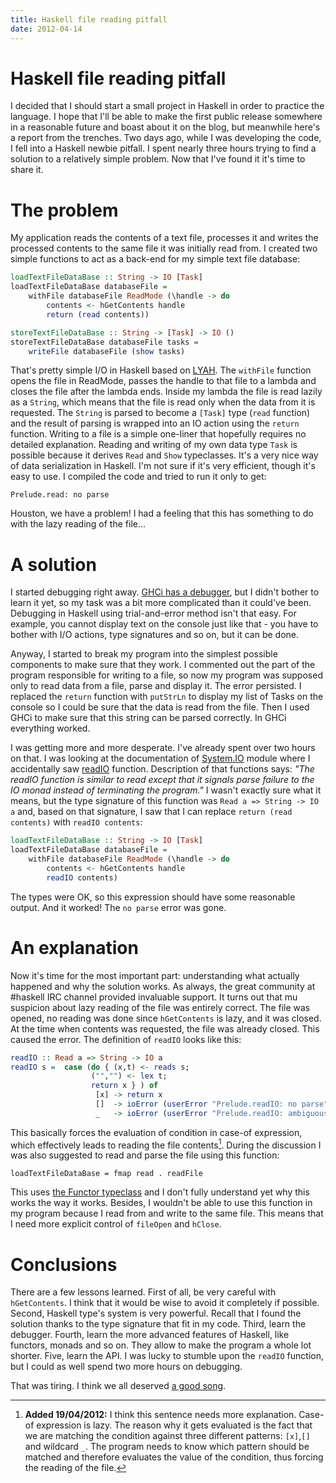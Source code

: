 ```yaml
---
title: Haskell file reading pitfall
date: 2012-04-14
---
```


Haskell file reading pitfall
============================

I decided that I should start a small project in Haskell in order to practice
the language. I hope that I'll be able to make the first public release
somewhere in a reasonable future and boast about it on the blog, but meanwhile
here's a report from the trenches. Two days ago, while I was developing the
code, I fell into a Haskell newbie pitfall. I spent nearly three hours trying to
find a solution to a relatively simple problem. Now that I've found it it's time
to share it.

The problem
===========

My application reads the contents of a text file, processes it and writes the
processed contents to the same file it was initially read from. I created two
simple functions to act as a back-end for my simple text file database:

```haskell
loadTextFileDataBase :: String -> IO [Task]
loadTextFileDataBase databaseFile =
    withFile databaseFile ReadMode (\handle -> do
        contents <- hGetContents handle
        return (read contents))

storeTextFileDataBase :: String -> [Task] -> IO ()
storeTextFileDataBase databaseFile tasks =
    writeFile databaseFile (show tasks)
```

That's pretty simple I/O in Haskell based on
[LYAH](http://learnyouahaskell.com/input-and-output#files-and-streams).  The
`withFile` function opens the file in ReadMode, passes the handle to that file
to a lambda and closes the file after the lambda ends. Inside my lambda the file
is read lazily as a `String`, which means that the file is read only when the
data from it is requested. The `String` is parsed to become a `[Task]` type
(`read` function) and the result of parsing is wrapped into an IO action using
the `return` function. Writing to a file is a simple one-liner that hopefully
requires no detailed explanation. Reading and writing of my own data type `Task`
is possible because it derives `Read` and `Show` typeclasses. It's a very nice
way of data serialization in Haskell. I'm not sure if it's very efficient,
though it's easy to use. I compiled the code and tried to run it only to get:

```
Prelude.read: no parse
```

Houston, we have a problem! I had a feeling that this has something to do with
the lazy reading of the file...

A solution
==========

I started debugging right away. [GHCi has a
debugger](http://www.haskell.org/ghc/docs/latest/html/users_guide/ghci-debugger.html),
but I didn't bother to learn it yet, so my task was a bit more complicated than
it could've been. Debugging in Haskell using trial-and-error method isn't that
easy. For example, you cannot display text on the console just like that - you
have to bother with I/O actions, type signatures and so on, but it can be done.

Anyway, I started to break my program into the simplest possible components to
make sure that they work. I commented out the part of the program responsible
for writing to a file, so now my program was supposed only to read data from a
file, parse and display it. The error persisted. I replaced the `return`
function with `putStrLn` to display my list of Tasks on the console so I could
be sure that the data is read from the file. Then I used GHCi to make sure that
this string can be parsed correctly. In GHCi everything worked.

I was getting more and more desperate. I've already spent over two hours on
that. I was looking at the documentation of
[System.IO](http://hackage.haskell.org/packages/archive/base/latest/doc/html/System-IO.html)
module where I accidentally saw
[readIO](http://hackage.haskell.org/packages/archive/base/latest/doc/html/System-IO.html#v:readIO)
function. Description of that functions says: _"The readIO function is similar
to read except that it signals parse failure to the IO monad instead of
terminating the program."_ I wasn't exactly sure what it means, but the type
signature of this function was `Read a => String -> IO a` and, based on that
signature, I saw that I can replace `return (read contents)` with `readIO
contents`:

```haskell
loadTextFileDataBase :: String -> IO [Task]
loadTextFileDataBase databaseFile =
    withFile databaseFile ReadMode (\handle -> do
        contents <- hGetContents handle
        readIO contents)
```

The types were OK, so this expression should have some reasonable output. And it
worked! The `no parse` error was gone.

An explanation
==============

Now it's time for the most important part: understanding what actually happened
and why the solution works. As always, the great community at #haskell IRC
channel provided invaluable support. It turns out that mu suspicion about lazy
reading of the file was entirely correct. The file was opened, no reading was
done since `hGetContents` is lazy, and it was closed. At the time when contents
was requested, the file was already closed. This caused the error. The
definition of `readIO` looks like this:

```haskell
readIO :: Read a => String -> IO a
readIO s =  case (do { (x,t) <- reads s;
                  ("","") <- lex t;
                  return x } ) of
                   [x] -> return x
                   []  -> ioError (userError "Prelude.readIO: no parse")
                   _   -> ioError (userError "Prelude.readIO: ambiguous parse")
```

This basically forces the evaluation of condition in case-of expression, which
effectively leads to reading the file contents[^1].  During the discussion I was
also suggested to read and parse the file using this function:

```
loadTextFileDataBase = fmap read . readFile
```

This uses [the Functor
typeclass](http://learnyouahaskell.com/making-our-own-types-and-typeclasses#the-functor-typeclass)
and I don't fully understand yet why this works the way it works. Besides, I
wouldn't be able to use this function in my program because I read from and
write to the same file. This means that I need more explicit control of
`fileOpen` and `hClose`.

Conclusions
===========

There are a few lessons learned. First of all, be very careful with
`hGetContents`.  I think that it would be wise to avoid it completely if
possible.  Second, Haskell type's system is very powerful. Recall that I found
the solution thanks to the type signature that fit in my code. Third, learn the
debugger.  Fourth, learn the more advanced features of Haskell, like functors,
monads and so on.  They allow to make the program a whole lot shorter. Five,
learn the API.  I was lucky to stumble upon the `readIO` function, but I could
as well spend two more hours on debugging.

That was tiring.  I think we all deserved [a good
song](http://www.youtube.com/watch?v=Y23bB13lnNU).

[^1]: **Added 19/04/2012:** I think this sentence needs more explanation.
Case-of expression is lazy. The reason why it gets evaluated is the fact that we
are matching the condition against three different patterns: `[x]`,`[]` and
wildcard `_`. The program needs to know which pattern should be matched and
therefore evaluates the value of the condition, thus forcing the reading of the
file.

